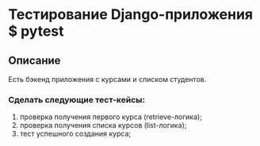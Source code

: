 # Тестирование Django-приложения $ pytest
## Описание
Есть бэкенд приложения с курсами и списком студентов.

### Сделать следующие тест-кейсы:

1. проверка получения первого курса (retrieve-логика);
2. проверка получения списка курсов (list-логика);
3. тест успешного создания курса;
